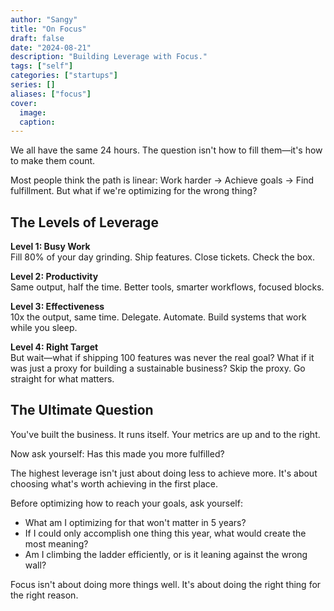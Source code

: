 ```yaml
---
author: "Sangy"
title: "On Focus"
draft: false
date: "2024-08-21"
description: "Building Leverage with Focus."
tags: ["self"]
categories: ["startups"]
series: []
aliases: ["focus"]
cover:
  image: 
  caption: 
---
```


We all have the same 24 hours. The question isn't how to fill them—it's how to make them count.

Most people think the path is linear: Work harder → Achieve goals → Find fulfillment.
But what if we're optimizing for the wrong thing?

## The Levels of Leverage

**Level 1: Busy Work**  
Fill 80% of your day grinding. Ship features. Close tickets. Check the box.

**Level 2: Productivity**  
Same output, half the time. Better tools, smarter workflows, focused blocks.

**Level 3: Effectiveness**  
10x the output, same time. Delegate. Automate. Build systems that work while you sleep.

**Level 4: Right Target**  
But wait—what if shipping 100 features was never the real goal?
What if it was just a proxy for building a sustainable business?
Skip the proxy. Go straight for what matters.

## The Ultimate Question

You've built the business. It runs itself. Your metrics are up and to the right.

Now ask yourself: Has this made you more fulfilled?

The highest leverage isn't just about doing less to achieve more.
It's about choosing what's worth achieving in the first place.

Before optimizing how to reach your goals, ask yourself:
- What am I optimizing for that won't matter in 5 years?
- If I could only accomplish one thing this year, what would create the most meaning?
- Am I climbing the ladder efficiently, or is it leaning against the wrong wall?

Focus isn't about doing more things well.
It's about doing the right thing for the right reason.